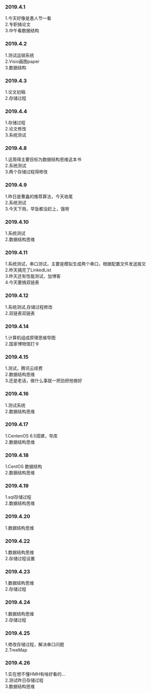 ### 2019.4.1
1.今天好像是愚人节一看<br>
2.专职搞论文<br>
3.中午看数据结构<br>

### 2019.4.2
1.测试运销系统<br>
2.Visio画图paper<br>
3.数据结构<br>

### 2019.4.3
1.论文初稿<br>
2.存储过程<br>

### 2019.4.4
1.存储过程<br>
2.论文修改<br>
3.系统测试<br>


### 2019.4.8
1.这周得主要目标为数据结构思维这本书<br>
2.系统测试<br>
3.两个存储过程得修改<br>

### 2019.4.9
1.昨日是曹鑫的推荐算法，今天收尾<br>
2.系统测试<br>
3.今天下雨，早饭都没赶上，饿呀<br>

### 2019.4.10
1.系统测试<br>
2.数据结构思维<br>

### 2019.4.11
1.系统测试，串口测试，主要是模拟生成两个串口，根据配置文件发送报文<br>
2.昨天搞完了LinkedList<br>
3.昨天还有性能测试，加博客<br>
4.今天要搞双链表<br>

### 2019.4.12
1.系统测试,存储过程修改<br>
2.双链表双链表<br>

### 2019.4.14
1.计算机组成原理思维导图<br>
2.国家博物馆打卡<br>

### 2019.4.15
1.测试，腾讯云续费<br>
2.数据结构思维<br>
3.还是老话，做什么事就一把劲把他做好<br>

### 2019.4.16
1.测试系统<br>
2.数据结构思维<br>

### 2019.4.17
1.CentenOS 6.5搭建，导库<br>
2.数据结构思维<br>

### 2019.4.18
1.CentOS 数据结构<br>
2.数据结构思维<br>

### 2019.4.19
1.sql存储过程<br>
2.数据结构思维<br>

### 2019.4.20
1.数据结构思维<br>

### 2019.4.22
1.数据结构思维<br>
2.存储过程设置<br>

### 2019.4.23
1.数据结构思维<br>
2.存储过程<br>

### 2019.4.24
1.数据结构思维<br>
2.存储过程<br>

### 2019.4.25
1.修改存储过程，解决串口问题<br>
2.TreeMap<br>

### 2019.4.26
1.实在想不懂HMH有啥好看的...<br>
2.测试昨日存储过程<br>
3.数据结构思维<br>
